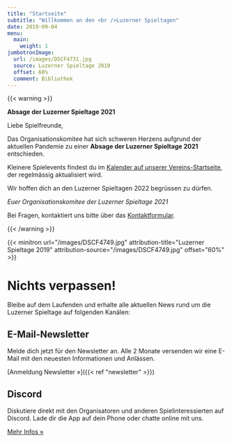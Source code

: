 ```yaml
---
title: "Startseite"
subtitle: "Willkommen an den <br />Luzerner Spieltagen"
date: 2019-09-04
menu:
  main:
    weight: 1
jumbotronImage:
  url: /images/DSCF4731.jpg
  source: Luzerner Spieltage 2019
  offset: 60%
  comment: Bibliothek
---
```


{{< warning >}}

<p style="margin: 0; margin-bottom: 5px;"><strong>Absage der Luzerner Spieltage 2021</strong></p>

<p>Liebe Spielfreunde,</p>

<p>Das Organisationskomitee hat sich schweren Herzens aufgrund der aktuellen Pandemie zu einer <strong>Absage der Luzerner Spieltage 2021</strong> entschieden.</p>

<p>Kleinere Spielevents findest du im <a href="https://gildedernacht.ch/">Kalender auf unserer Vereins-Startseite</a>, der regelmässig aktualisiert wird.</p>

<p>Wir hoffen dich an den Luzerner Spieltagen 2022 begrüssen zu dürfen.</p>

<p><em>Euer Organisationskomitee der Luzerner Spieltage 2021</em></p>

<p>Bei Fragen, kontaktiert uns bitte über das <a href="./contact/">Kontaktformular</a>.</p>

{{< /warning >}}

{{< minitron url="/images/DSCF4749.jpg" attribution-title="Luzerner Spieltage 2019" attribution-source="/images/DSCF4749.jpg" offset="60%" >}}

# Nichts verpassen!
Bleibe auf dem Laufenden und erhalte alle aktuellen News rund um die Luzerner Spieltage auf folgenden Kanälen:

## E-Mail-Newsletter
Melde dich jetzt für den Newsletter an. Alle 2 Monate versenden wir eine E-Mail mit den neuesten Informationen und Anlässen.

[Anmeldung Newsletter »]({{< ref "newsletter" >}})

## Discord
Diskutiere direkt mit den Organisatoren und anderen Spielinteressierten auf Discord. Lade dir die App auf dein Phone oder chatte online mit uns.

[Mehr Infos »](https://chat.gildedernacht.ch)
